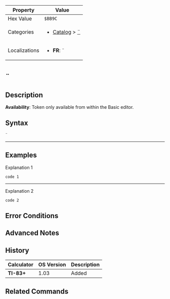 | Property      | Value |
|---------------|-------|
| Hex Value     | `$BB9C`|
| Categories    | <ul><li>[Catalog](<../categories/Catalog.md>) > [¨](<../categories/Catalog.md#¨>)</li></ul> |
| Localizations | <ul><li><b>FR</b>: `¨`</li></ul> |

# `¨`

## Description



<b>Availability</b>: Token only available from within the Basic editor.

## Syntax
`¨`

<hr>

## Examples

Explanation 1
```ti-basic
code 1
```
---
Explanation 2
```ti-basic
code 2
```

## Error Conditions


## Advanced Notes


## History
| Calculator | OS Version | Description |
|------------|------------|-------------|
| <b>TI-83+</b> | 1.03 | Added

## Related Commands

    